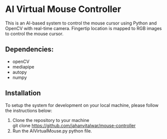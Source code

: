 # AI Virtual Mouse Controller
This is an AI-based system to control the mouse cursor using Python and OpenCV with real-time camera. Fingertip location is mapped to RGB images to control the mouse cursor.

## Dependencies:
* openCV
* mediapipe
* autopy
* numpy

## Installation
To setup the system for development on your local machine, please follow the instructions below:
1. Clone the repository to your machine <br>
   git clone https://github.com/jahanvitalwar/mouse-controller
2. Run the AIVirtualMouse.py python file.

